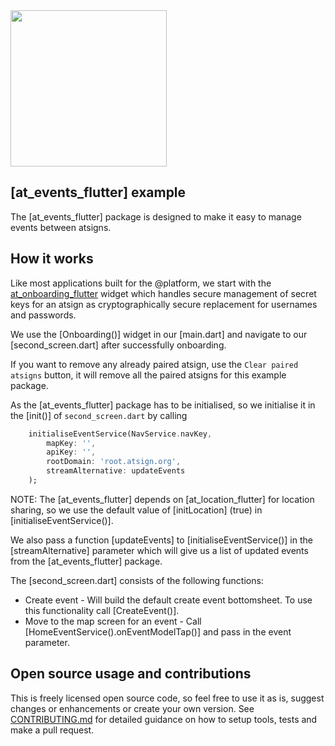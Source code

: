<img width=250px src="https://atsign.dev/assets/img/@platform_logo_grey.svg?sanitize=true">

## [at_events_flutter] example
The [at_events_flutter] package is designed to make it easy to manage events between atsigns.

## How it works

Like most applications built for the  @‎platform, we start with the [at_onboarding_flutter](https://pub.dev/packages/at_onboarding_flutter) widget which handles secure management of secret keys for an atsign as cryptographically secure replacement for usernames and passwords.

We use the [Onboarding()] widget in our [main.dart] and navigate to our [second_screen.dart] after successfully onboarding.

If you want to remove any already paired atsign, use the `Clear paired atsigns` button, it will remove all the paired atsigns for this example package.

As the [at_events_flutter] package has to be initialised, so we initialise it in the [init()] of `second_screen.dart` by calling
```dart
    initialiseEventService(NavService.navKey,
        mapKey: '',
        apiKey: '',
        rootDomain: 'root.atsign.org',
        streamAlternative: updateEvents
    );
```

NOTE: The [at_events_flutter] depends on [at_location_flutter] for location sharing, so we use the default value of [initLocation] (true) in [initialiseEventService()].

We also pass a function [updateEvents] to [initialiseEventService()] in the [streamAlternative] parameter which will give us a list of updated events from the [at_events_flutter] package.

The [second_screen.dart] consists of the following functions:
  - Create event - Will build the default create event bottomsheet. To use this functionality call [CreateEvent()].
  - Move to the map screen for an event - Call [HomeEventService().onEventModelTap()] and pass in the event parameter.

## Open source usage and contributions

 This is freely licensed open source code, so feel free to use it as is, suggest changes or enhancements or create your
 own version. See [CONTRIBUTING.md](https://github.com/atsign-foundation/at_widgets/blob/trunk/CONTRIBUTING.md) for detailed guidance on how to setup tools, tests and make a pull request.